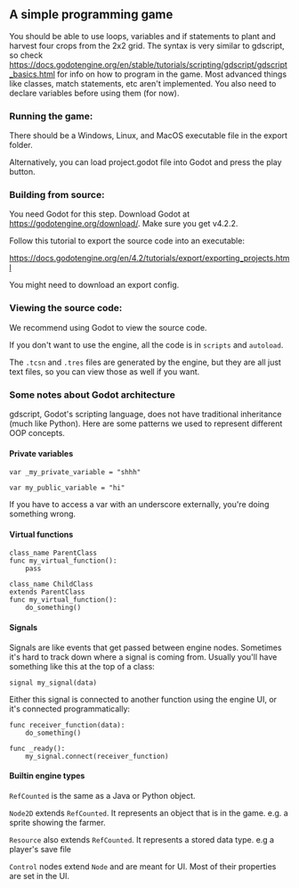 ## A simple programming game

You should be able to use loops, variables and
if statements to plant and harvest four crops
from the 2x2 grid. The syntax is very similar to
gdscript, so check https://docs.godotengine.org/en/stable/tutorials/scripting/gdscript/gdscript_basics.html for info 
on how to program in the game. Most advanced things like
classes, match statements, etc aren't implemented. You
also need to declare variables before using them (for now).

### Running the game:
There should be a Windows, Linux, and MacOS executable file
in the export folder.

Alternatively, you can load project.godot file into Godot and press
the play button.

### Building from source:

You need Godot for this step. Download Godot at
https://godotengine.org/download/. Make sure you get v4.2.2.

Follow this tutorial to export the source code into an executable:

https://docs.godotengine.org/en/4.2/tutorials/export/exporting_projects.html

You might need to download an export config.

### Viewing the source code:

We recommend using Godot to view the source code. 

If you don't want to use the engine, all the code is in `scripts` and `autoload`.

The `.tcsn` and `.tres` files are generated by the engine, but they
are all just text files, so you can view those as well if you want.

### Some notes about Godot architecture

gdscript, Godot's scripting language, does not have traditional
inheritance (much like Python). Here are some patterns we used 
to represent different OOP concepts.

#### Private variables

`var _my_private_variable = "shhh"`

`var my_public_variable = "hi"`

If you have to access a var with an underscore externally, you're doing
something wrong.

#### Virtual functions

```
class_name ParentClass
func my_virtual_function():
    pass
```
```
class_name ChildClass
extends ParentClass
func my_virtual_function():
    do_something()
```

#### Signals

Signals are like events that get passed between engine nodes. Sometimes
it's hard to track down where a signal is coming from. Usually you'll have
something like this at the top of a class:

```
signal my_signal(data)
```

Either this signal is connected to another function using the engine
UI, or it's connected programmatically:

```
func receiver_function(data):
    do_something()

func _ready():
    my_signal.connect(receiver_function)
```

#### Builtin engine types

`RefCounted` is the same as a Java or Python object.

`Node2D` extends `RefCounted`. It represents an object that is in the game.
e.g. a sprite showing the farmer.

`Resource` also extends `RefCounted`. It represents a stored data type. e.g a player's save file

`Control` nodes extend `Node` and are meant for UI. Most of their properties are set in the UI.
